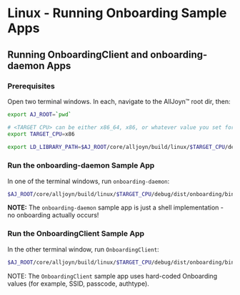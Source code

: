 # Linux - Running Onboarding Sample Apps

## Running OnboardingClient and onboarding-daemon Apps

### Prerequisites

Open two terminal windows. In each, navigate to the AllJoyn&trade; root dir, then:

```sh
export AJ_ROOT=`pwd`

# <TARGET CPU> can be either x86_64, x86, or whatever value you set for "CPU=" when running SCons.
export TARGET_CPU=x86
            
export LD_LIBRARY_PATH=$AJ_ROOT/core/alljoyn/build/linux/$TARGET_CPU/debug/dist/cpp/lib:$AJ_ROOT/core/alljoyn/build/linux/$TARGET_CPU/debug/dist/about/lib:$AJ_ROOT/core/alljoyn/build/linux/$TARGET_CPU/debug/dist/onboarding/lib:$AJ_ROOT/core/alljoyn/build/linux/$TARGET_CPU/debug/dist/config/lib:$AJ_ROOT/core/alljoyn/build/linux/$TARGET_CPU/debug/dist/services_common/lib:$LD_LIBRARY_PATH
```

### Run the onboarding-daemon Sample App

In one of the terminal windows, run `onboarding-daemon`:

```sh
$AJ_ROOT/core/alljoyn/build/linux/$TARGET_CPU/debug/dist/onboarding/bin/onboarding-daemon
```

**NOTE:** The `onboarding-daemon` sample app is just a shell implementation -
no onboarding actually occurs!

### Run the OnboardingClient Sample App

In the other terminal window, run `OnboardingClient`:

```sh
$AJ_ROOT/core/alljoyn/build/linux/$TARGET_CPU/debug/dist/onboarding/bin/OnboardingClient
```

NOTE: The `OnboardingClient` sample app uses hard-coded Onboarding 
values (for example, SSID, passcode, authtype).
